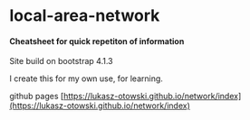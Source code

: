 # local-area-network

#### Cheatsheet for quick repetiton of information

Site build on bootstrap 4.1.3

I create this for my own use, for learning.

github pages [https://lukasz-otowski.github.io/network/index](https://lukasz-otowski.github.io/network/index)
